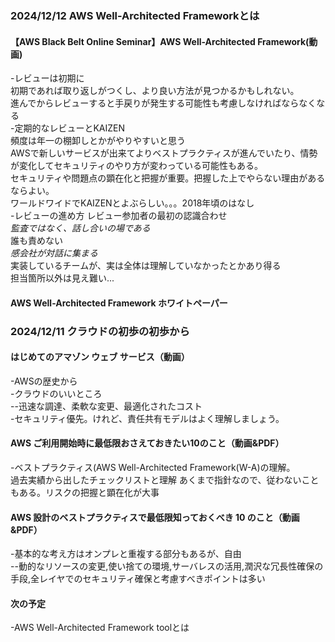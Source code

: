 ### 2024/12/12 AWS Well-Architected Frameworkとは  
#### 【AWS Black Belt Online Seminar】AWS Well-Architected Framework(動画)

-レビューは初期に  
 初期であれば取り返しがつくし、より良い方法が見つかるかもしれない。  
 進んでからレビューすると手戻りが発生する可能性も考慮しなければならなくなる    
-定期的なレビューとKAIZEN  
 頻度は年一の棚卸しとかがやりやすいと思う  
 AWSで新しいサービスが出来てよりベストプラクティスが進んでいたり、情勢が変化してセキュリティのやり方が変わっている可能性もある。  
 セキュリティや問題点の顕在化と把握が重要。把握した上でやらない理由があるならよい。  
 ワールドワイドでKAIZENとよぶらしい。。。2018年頃のはなし  
-レビューの進め方
 レビュー参加者の最初の認識合わせ  
 *監査ではなく、話し合いの場である*  
 誰も責めない  
 *感会社が対話に集まる*  
 実装しているチームが、実は全体は理解していなかったとかあり得る  
 担当箇所以外は見え難い...  
 

#### AWS Well-Architected Framework ホワイトペーパー  


### 2024/12/11 クラウドの初歩の初歩から
#### はじめてのアマゾン ウェブ サービス（動画）

-AWSの歴史から  
-クラウドのいいところ  
--迅速な調達、柔軟な変更、最適化されたコスト  
-セキュリティ優先。けれど、責任共有モデルはよく理解しましょう。

#### AWS ご利用開始時に最低限おさえておきたい10のこと（動画&PDF）
 
-ベストプラクティス(AWS Well-Architected Framework(W-A)の理解。  
過去実績から出したチェックリストと理解
あくまで指針なので、従わないこともある。リスクの把握と顕在化が大事

#### AWS 設計のベストプラクティスで最低限知っておくべき 10 のこと（動画&PDF）
 
-基本的な考え方はオンプレと重複する部分もあるが、自由  
--動的なリソースの変更,使い捨ての環境,サーバレスの活用,潤沢な冗長性確保の手段,全レイヤでのセキュリティ確保と考慮すべきポイントは多い

#### 次の予定
 
-AWS Well-Architected Framework toolとは  
